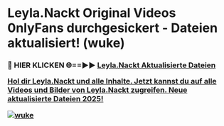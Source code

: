 # Leyla.Nackt Original Videos 0nlyFans durchgesickert - Dateien aktualisiert! (wuke)

<h3>🔴 HIER KLICKEN 🌐==►► <a href="https://tinyurl.com/h6vf6nb8" rel="nofollow">Leyla.Nackt Aktualisierte Dateien

Hol dir Leyla.Nackt und alle Inhalte. Jetzt kannst du auf alle Videos und Bilder von Leyla.Nackt zugreifen. Neue aktualisierte Dateien 2025!

[![wuke](https://i.imgur.com/sD4kR3V.gif)](https://tinyurl.com/h6vf6nb8)
